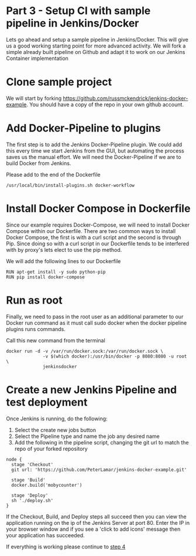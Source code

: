 # Part 3 - Setup CI with sample pipeline in Jenkins/Docker

Lets go ahead and setup a sample pipeline in Jenkins/Docker. This will give
us a good working starting point for more advanced activity. We will fork a
simple already built pipeline on Github and adapt it to work on our 
Jenkins Container implementation

# Clone sample project

We will start by forking 
https://github.com/russmckendrick/jenkins-docker-example. You should have a 
copy of the repo in your own github account.

# Add Docker-Pipeline to plugins

The first step is to add the Jenkins Docker-Pipeline plugin. We could add this 
every time we start Jenkins from the GUI, but automating the process saves us 
the manual effort. We will need the Docker-Pipeline if we are to build Docker
from Jenkins.

Please add to the end of the Dockerfile

```
/usr/local/bin/install-plugins.sh docker-workflow
```

# Install Docker Compose in Dockerfile

Since our example requires Docker-Compose, we will need to install Docker 
Compose within our Dockerfile. There are two common ways to install Docker 
Compose, the first is with a curl script and the second is through Pip. Since
doing so with a curl script in our Dockerfile tends to be interfered with by 
proxy's lets elect to use the pip method. 

We will add the following lines to our Dockerfile

```
RUN apt-get install -y sudo python-pip 
RUN pip install docker-compose
```

# Run as root

Finally, we need to pass in the root user as an additional parameter to our
Docker run command as it must call sudo docker when the docker pipeline plugins
runs commands. 

Call this new command from the terminal

```
docker run -d -v /var/run/docker.sock:/var/run/docker.sock \
              -v $(which docker):/usr/bin/docker -p 8080:8080 -u root \
              jenkinsdocker
```

# Create a new Jenkins Pipeline and test deployment

Once Jenkins is running, do the following:

1. Select the create new jobs button
2. Select the Pipeline type and name the job any desired name
3. Add the following in the pipeline script, changing the git url to match
the repo of your forked repository

```
node {  
  stage 'Checkout' 
  git url: 'https://github.com/PeterLamar/jenkins-docker-example.git'  

  stage 'Build' 
  docker.build('mobycounter')  

  stage 'Deploy'  
  sh './deploy.sh'
}
```

If the Checkout, Build, and Deploy steps all succeed then you can view the application running on the ip of the Jenkins Server at port 80. Enter the IP in your browser window and if you see a 'click to add icons' message then your application has succeeded. 


If everything is working please continue to [step 4](https://github.com/PeterLamar/docker-workshop/tree/master/compose)
